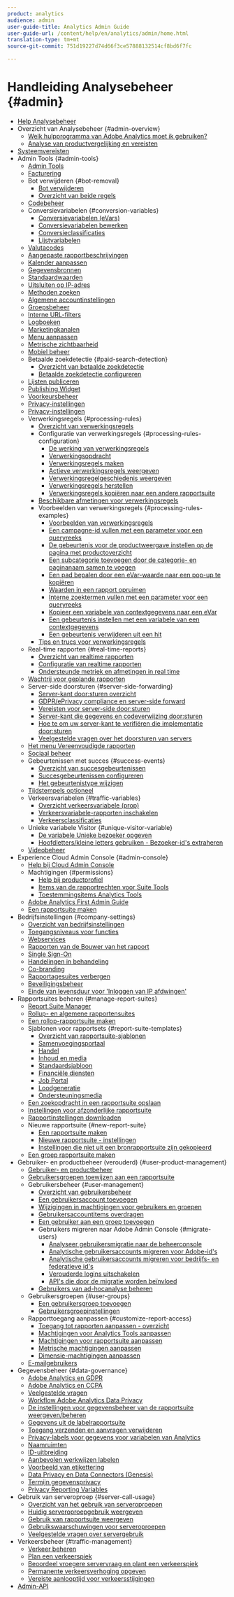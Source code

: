 ```yaml
---
product: analytics
audience: admin
user-guide-title: Analytics Admin Guide
user-guide-url: /content/help/en/analytics/admin/home.html
translation-type: tm+mt
source-git-commit: 751d19227d74d66f3ce57888132514cf8bd6f7fc

---
```



# Handleiding Analysebeheer {#admin}

+ [Help Analysebeheer](home.md)
+ Overzicht van Analysebeheer {#admin-overview}
   + [Welk hulpprogramma van Adobe Analytics moet ik gebruiken?](c-analytics-product-comparison/which-analytics-tool.md)
   + [Analyse van productvergelijking en vereisten](c-analytics-product-comparison/analytics-product-comparison.md)
+ [Systeemvereisten](c-system-requirements/sys-reqs.md)
+ Admin Tools {#admin-tools}
   + [Admin Tools](admin/c-admin-tools.md)
   + [Facturering](admin/billing-admin.md)
   + Bot verwijderen {#bot-removal}
      + [Bot verwijderen](admin/bot-removal/bot-removal.md)
      + [Overzicht van beide regels](admin/bot-removal/bot-rules.md)
   + [Codebeheer](admin/code-manager-admin.md)
   + Conversievariabelen {#conversion-variables}
      + [Conversievariabelen (eVars)](admin/conversion-var-admin/conversion-var-admin.md)
      + [Conversievariabelen bewerken](admin/conversion-var-admin/t-conversion-variables-admin.md)
      + [Conversieclassificaties](admin/conversion-var-admin/conversion-classifications.md)
      + [Lijstvariabelen](admin/conversion-var-admin/list-var-admin.md)
   + [Valutacodes](admin/currency.md)
   + [Aangepaste rapportbeschrijvingen](admin/custom-desc-admin.md)
   + [Kalender aanpassen](admin/custom-calendar.md)
   + [Gegevensbronnen](admin/data-sources.md)
   + [Standaardwaarden](admin/default-metrics.md)
   + [Uitsluiten op IP-adres](admin/exclude-ip.md)
   + [Methoden zoeken](admin/finding-methods.md)
   + [Algemene accountinstellingen](admin/general-acct-settings-admin.md)
   + [Groepsbeheer](admin/group.md)
   + [Interne URL-filters](admin/internal-url-filter-admin.md)
   + [Logboeken](admin/logs.md)
   + [Marketingkanalen](admin/marketing-channels-admin.md)
   + [Menu aanpassen](admin/customize-menus.md)
   + [Metrische zichtbaarheid](admin/metric-visibility.md)
   + [Mobiel beheer](admin/mobile-management.md)
   + Betaalde zoekdetectie {#paid-search-detection}
      + [Overzicht van betaalde zoekdetectie](admin/paid-search-detection/paid-search-detection.md)
      + [Betaalde zoekdetectie configureren](admin/paid-search-detection/t-paid-search-detection.md)
   + [Lijsten publiceren](admin/publishing-list.md)
   + [Publishing Widget](admin/publishing-widgets-admin.md)
   + [Voorkeursbeheer](admin/preferences-manager.md)
   + [Privacy-instellingen](admin/privacy-settings.md)
   + [Privacy-instellingen](admin/privacy-reporting.md)
   + Verwerkingsregels {#processing-rules}
      + [Overzicht van verwerkingsregels](admin/c-processing-rules/processing-rules.md)
      + Configuratie van verwerkingsregels {#processing-rules-configuration}
         + [De werking van verwerkingsregels](admin/c-processing-rules/c-processing-rules-configuration/processing-rules-about.md)
         + [Verwerkingsopdracht](admin/c-processing-rules/c-processing-rules-configuration/processing-rule-order.md)
         + [Verwerkingsregels maken](admin/c-processing-rules/c-processing-rules-configuration/t-processing-rules.md)
         + [Actieve verwerkingsregels weergeven](admin/c-processing-rules/c-processing-rules-configuration/t-processing-rules-view.md)
         + [Verwerkingsregelgeschiedenis weergeven](admin/c-processing-rules/c-processing-rules-configuration/t-processing-rule-view-history.md)
         + [Verwerkingsregels herstellen](admin/c-processing-rules/c-processing-rules-configuration/t-processing-rules-restore.md)
         + [Verwerkingsregels kopiëren naar een andere rapportsuite](admin/c-processing-rules/c-processing-rules-configuration/t-processing-rules-copy-to-rs.md)
      + [Beschikbare afmetingen voor verwerkingsregels](admin/c-processing-rules/processing-rule-dimensions.md)
      + Voorbeelden van verwerkingsregels {#processing-rules-examples}
         + [Voorbeelden van verwerkingsregels](admin/c-processing-rules/processing-rules-examples/processing-rules-examples.md)
         + [Een campagne-id vullen met een parameter voor een queryreeks](admin/c-processing-rules/processing-rules-examples/processing-rules-populate-campaign-id.md)
         + [De gebeurtenis voor de productweergave instellen op de pagina met productoverzicht](admin/c-processing-rules/processing-rules-examples/setting-the-product-view-event.md)
         + [Een subcategorie toevoegen door de categorie- en paginanaam samen te voegen](admin/c-processing-rules/processing-rules-examples/subcategory-concatenating.md)
         + [Een pad bepalen door een eVar-waarde naar een pop-up te kopiëren](admin/c-processing-rules/processing-rules-examples/processing-rules-determining-path.md)
         + [Waarden in een rapport opruimen](admin/c-processing-rules/processing-rules-examples/clean-up-values-in-a-report.md)
         + [Interne zoektermen vullen met een parameter voor een queryreeks](admin/c-processing-rules/processing-rules-examples/processing-rules-populating-internal-search.md)
         + [Kopieer een variabele van contextgegevens naar een eVar](admin/c-processing-rules/processing-rules-examples/processing-rules-copy-context-data.md)
         + [Een gebeurtenis instellen met een variabele van een contextgegevens](admin/c-processing-rules/processing-rules-examples/processing-rules-copy-context-data-event.md)
         + [Een gebeurtenis verwijderen uit een hit](admin/c-processing-rules/processing-rules-examples/processing-rules-remove-event.md)
      + [Tips en trucs voor verwerkingsregels](admin/c-processing-rules/processing-rules-tips.md)
   + Real-time rapporten {#real-time-reports}
      + [Overzicht van realtime rapporten](admin/realtime/realtime.md)
      + [Configuratie van realtime rapporten](admin/realtime/t-realtime-admin.md)
      + [Ondersteunde metriek en afmetingen in real time](admin/realtime/realtime-metrics.md)
   + [Wachtrij voor geplande rapporten](admin/scheduled-reports-admin.md)
   + Server-side doorsturen {#server-side-forwarding}
      + [Server-kant door:sturen overzicht](admin/c-server-side-forwarding/ssf.md)
      + [GDPR/ePrivacy compliance en server-side forward](admin/c-server-side-forwarding/ssf-gdpr.md)
      + [Vereisten voor server-side door:sturen](admin/c-server-side-forwarding/ssf-requirements.md)
      + [Server-kant die gegevens en codeverwijzing door:sturen](admin/c-server-side-forwarding/ssf-reference.md)
      + [Hoe te om uw server-kant te verifiëren die implementatie door:sturen](admin/c-server-side-forwarding/ssf-verify.md)
      + [Veelgestelde vragen over het doorsturen van servers](admin/c-server-side-forwarding/ssf-faq.md)
   + [Het menu Vereenvoudigde rapporten](admin/t-simplified-menu.md)
   + [Sociaal beheer](admin/social-management.md)
   + Gebeurtenissen met succes {#success-events}
      + [Overzicht van succesgebeurtenissen](admin/c-success-events/success-event.md)
      + [Succesgebeurtenissen configureren](admin/c-success-events/t-success-events.md)
      + [Het gebeurtenistype wijzigen](admin/c-success-events/event-type.md)
   + [Tijdstempels optioneel](admin/timestamp-optional.md)
   + Verkeersvariabelen {#traffic-variables}
      + [Overzicht verkeersvariabele (prop)](admin/c-traffic-variables/traffic-var.md)
      + [Verkeersvariabele-rapporten inschakelen](admin/c-traffic-variables/t-traffic-variable.md)
      + [Verkeersclassificaties](admin/c-traffic-variables/traffic-classifications.md)
   + Unieke variabele Visitor {#unique-visitor-variable}
      + [De variabele Unieke bezoeker opgeven](admin/unique-visitor-variable-admin/t-unique-visitor-variable.md)
      + [Hoofdletters/kleine letters gebruiken - Bezoeker-id&#39;s extraheren](admin/unique-visitor-variable-admin/extract-visitorids-usecase.md)
   + [Videobeheer](admin/video-management.md)
+ Experience Cloud Admin Console {#admin-console}
   + [Help bij Cloud Admin Console](admin-console/home.md)
   + Machtigingen {#permissions}
      + [Help bij productprofiel](admin-console/permissions/product-profile.md)
      + [Items van de rapportrechten voor Suite Tools](admin-console/permissions/report-suite-tools.md)
      + [Toestemmingsitems Analytics Tools](admin-console/permissions/analytics-tools.md)
   + [Adobe Analytics First Admin Guide](admin-console/first-admin-guide.md)
   + [Een rapportsuite maken](admin-console/create-report-suite.md)
+ Bedrijfsinstellingen {#company-settings}
   + [Overzicht van bedrijfsinstellingen](company/c-company-settings.md)
   + [Toegangsniveaus voor functies](company/feature-access-levels.md)
   + [Webservices](company/web-services-admin.md)
   + [Rapporten van de Bouwer van het rapport](company/report-builder-reports-admin.md)
   + [Single Sign-On](company/single-signon-admin.md)
   + [Handelingen in behandeling](company/pending-actions-admin.md)
   + [Co-branding](company/co-branding-admin.md)
   + [Rapportagesuites verbergen](company/c-hide-report-suites.md)
   + [Beveiligingsbeheer](company/security-manager.md)
   + [Einde van levensduur voor &#39;Inloggen van IP afdwingen&#39;](company/login-restrictions-eol.md)
+ Rapportsuites beheren {#manage-report-suites}
   + [Report Suite Manager](c-manage-report-suites/report-suites-admin.md)
   + [Rollup- en algemene rapportensuites](c-manage-report-suites/rollup-report-suite.md)
   + [Een rollop-rapportsuite maken](c-manage-report-suites/t-rollups.md)
   + Sjablonen voor rapportsets {#report-suite-templates}
      + [Overzicht van rapportsuite-sjablonen](c-manage-report-suites/c-report-suite-templates/report-suite-templates.md)
      + [Samenvoegingsportaal](c-manage-report-suites/c-report-suite-templates/aggregator-portal.md)
      + [Handel](c-manage-report-suites/c-report-suite-templates/commerce-admin.md)
      + [Inhoud en media](c-manage-report-suites/c-report-suite-templates/content-media.md)
      + [Standaardsjabloon](c-manage-report-suites/c-report-suite-templates/default-rs-template.md)
      + [Financiële diensten](c-manage-report-suites/c-report-suite-templates/financial-services.md)
      + [Job Portal](c-manage-report-suites/c-report-suite-templates/job-portal.md)
      + [Loodgeneratie](c-manage-report-suites/c-report-suite-templates/lead-generation.md)
      + [Ondersteuningsmedia](c-manage-report-suites/c-report-suite-templates/support-media.md)
   + [Een zoekopdracht in een rapportsuite opslaan](c-manage-report-suites/t-report-suite-saved-search.md)
   + [Instellingen voor afzonderlijke rapportsuite](c-manage-report-suites/individual-rs-settings.md)
   + [Rapportinstellingen downloaden](c-manage-report-suites/t-download-rs-settings.md)
   + Nieuwe rapportsuite {#new-report-suite}
      + [Een rapportsuite maken](c-manage-report-suites/c-new-report-suite/t-create-a-report-suite.md)
      + [Nieuwe rapportsuite - instellingen](c-manage-report-suites/c-new-report-suite/new-report-suite.md)
      + [Instellingen die niet uit een bronrapportsuite zijn gekopieerd](c-manage-report-suites/c-new-report-suite/settings-not-copied-from-rs.md)
   + [Een groep rapportsuite maken](c-manage-report-suites/t-create-rs-group.md)
+ Gebruiker- en productbeheer (verouderd) {#user-product-management}
   + [Gebruiker- en productbeheer](user-management2/user-management.md)
   + [Gebruikersgroepen toewijzen aan een rapportsuite](user-management2/t-group-access-report-suite.md)
   + Gebruikersbeheer {#user-management}
      + [Overzicht van gebruikersbeheer](user-management2/c-user-management/users.md)
      + [Een gebruikersaccount toevoegen](user-management2/c-user-management/t-add-user-account.md)
      + [Wijzigingen in machtigingen voor gebruikers en groepen](user-management2/c-user-management/permissions-changes.md)
      + [Gebruikersaccountitems overdragen](user-management2/c-user-management/t-transfer-user-accout-privileges.md)
      + [Een gebruiker aan een groep toevoegen](user-management2/c-user-management/t-add-user-to-group.md)
      + Gebruikers migreren naar Adobe Admin Console {#migrate-users}
         + [Analyseer gebruikersmigratie naar de beheerconsole](user-management2/user-migration/c-migration-tool.md)
         + [Analytische gebruikersaccounts migreren voor Adobe-id&#39;s](user-management2/user-migration/t-migrate-users.md)
         + [Analytische gebruikersaccounts migreren voor bedrijfs- en federatieve id&#39;s](user-management2/user-migration/migrate-enterprise.md)
         + [Verouderde logins uitschakelen](user-management2/user-migration/t-disable-legacy-login.md)
         + [API&#39;s die door de migratie worden beïnvloed](user-management2/user-migration/developer.md)
      + [Gebruikers van ad-hocanalyse beheren](user-management2/c-user-management/t-manage-dsc-users-admin.md)
   + Gebruikersgroepen {#user-groups}
      + [Een gebruikersgroep toevoegen](user-management2/c-user-groups/t-user-group.md)
      + [Gebruikersgroepinstellingen](user-management2/c-user-groups/groups.md)
   + Rapporttoegang aanpassen {#customize-report-access}
      + [Toegang tot rapporten aanpassen - overzicht](user-management2/c-customize-report-access/groups-customize-report-access.md)
      + [Machtigingen voor Analytics Tools aanpassen](user-management2/c-customize-report-access/groups-analytics-tools.md)
      + [Machtigingen voor rapportsuite aanpassen](user-management2/c-customize-report-access/groups-report-suite-tools.md)
      + [Metrische machtigingen aanpassen](user-management2/c-customize-report-access/groups-metrics.md)
      + [Dimensie-machtigingen aanpassen](user-management2/c-customize-report-access/groups-dimensions.md)
   + [E-mailgebruikers](user-management2/t-email-users.md)
+ Gegevensbeheer {#data-governance}
   + [Adobe Analytics en GDPR](c-data-governance/an-gdpr-overview.md)
   + [Adobe Analytics en CCPA](c-data-governance/an-ccpa-overview.md)
   + [Veelgestelde vragen](c-data-governance/gdpr-faq.md)
   + [Workflow Adobe Analytics Data Privacy](c-data-governance/an-gdpr-workflow.md)
   + [De instellingen voor gegevensbeheer van de rapportsuite weergeven/beheren](c-data-governance/gdpr-view-settings.md)
   + [Gegevens uit de labelrapportsuite](c-data-governance/gdpr-setup-reportsuite.md)
   + [Toegang verzenden en aanvragen verwijderen](c-data-governance/gdpr-submit-access-delete.md)
   + [Privacy-labels voor gegevens voor variabelen van Analytics](c-data-governance/gdpr-labels.md)
   + [Naamruimten](c-data-governance/gdpr-namespaces.md)
   + [ID-uitbreiding](c-data-governance/gdpr-id-expansion.md)
   + [Aanbevolen werkwijzen labelen](c-data-governance/gdpr-analytics-ids.md)
   + [Voorbeeld van etikettering](c-data-governance/gdpr-labeling-example.md)
   + [Data Privacy en Data Connectors (Genesis)](c-data-governance/data-connectors-gdpr.md)
   + [Termijn gegevensprivacy](c-data-governance/gdpr-terminology.md)
   + [Privacy Reporting Variables](c-data-governance/consent-variables.md)
+ Gebruik van serveroproep {#server-call-usage}
   + [Overzicht van het gebruik van serveroproepen](c-server-call-usage/overage-overview.md)
   + [Huidig serveroproepgebruik weergeven](c-server-call-usage/server-call-usage-dashboard.md)
   + [Gebruik van rapportsuite weergeven](c-server-call-usage/report-suite-usage.md)
   + [Gebruikswaarschuwingen voor serveroproepen](c-server-call-usage/scu-alerts.md)
   + [Veelgestelde vragen over servergebruik](c-server-call-usage/overage-faq.md)
+ Verkeersbeheer {#traffic-management}
   + [Verkeer beheren](c-traffic-management/traffic-management.md)
   + [Plan een verkeerspiek](c-traffic-management/t-traffic-schedule-spike.md)
   + [Beoordeel vroegere servervraag en plant een verkeerspiek](c-traffic-management/traffic-spike-estimate-past-server-calls.md)
   + [Permanente verkeersverhoging opgeven](c-traffic-management/t-traffic-permanent.md)
   + [Vereiste aanlooptijd voor verkeersstijgingen](c-traffic-management/traffic-lead-time.md)
+ [Admin-API](c-admin-api/c-admin-api.md)
